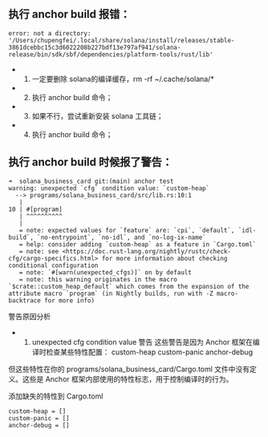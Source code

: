 ## 执行 anchor build 报错：

```shell
error: not a directory: '/Users/chupengfei/.local/share/solana/install/releases/stable-3861dcebbc15c3d6022208b227bdf13e797af941/solana-release/bin/sdk/sbf/dependencies/platform-tools/rust/lib'
```

- 1. 一定要删除 solana的编译缓存，rm -rf ~/.cache/solana/*
- 2. 执行 anchor build 命令；
- 3. 如果不行，尝试重新安装 solana 工具链；
- 4. 执行 anchor build 命令；

## 执行 anchor build 时候报了警告：

```shell
➜  solana_business_card git:(main) anchor test
warning: unexpected `cfg` condition value: `custom-heap`
  --> programs/solana_business_card/src/lib.rs:10:1
   |
10 | #[program]
   | ^^^^^^^^^^
   |
   = note: expected values for `feature` are: `cpi`, `default`, `idl-build`, `no-entrypoint`, `no-idl`, and `no-log-ix-name`
   = help: consider adding `custom-heap` as a feature in `Cargo.toml`
   = note: see <https://doc.rust-lang.org/nightly/rustc/check-cfg/cargo-specifics.html> for more information about checking conditional configuration
   = note: `#[warn(unexpected_cfgs)]` on by default
   = note: this warning originates in the macro `$crate::custom_heap_default` which comes from the expansion of the attribute macro `program` (in Nightly builds, run with -Z macro-backtrace for more info)
```
警告原因分析
- 1. unexpected cfg condition value 警告
这些警告是因为 Anchor 框架在编译时检查某些特性配置：
custom-heap
custom-panic
anchor-debug

但这些特性在你的 programs/solana_business_card/Cargo.toml 文件中没有定义。这些是 Anchor 框架内部使用的特性标志，用于控制编译时的行为。

添加缺失的特性到 Cargo.toml
```
custom-heap = []
custom-panic = []
anchor-debug = []
```